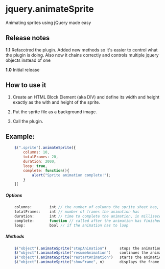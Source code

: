 jquery.animateSprite
====================

Animating sprites using jQuery made easy

Release notes
-------------

**1.1** Refacotred the plugin. Added new methods so it's easier to control what the plugin is doing. Also now it chains correctly and controls multiple jquery objects instead of one

**1.0** Initial release

How to use it
-------------

1. Create an HTML Block Element (aka DIV) and define its width and height exactly as the with and height of the sprite.

2. Put the sprite file as a background image.

3. Call the plugin.

Example:
--------

```javascript
	$(".sprite").animateSprite({
		columns: 10,
		totalFrames: 20,
		duration: 2000,
		loop: true,
		complete: function(){
			alert("Sprite animation complete!");
		}
	})
```

##### Options
```javascript
	columns: 		int // the number of columns the sprite sheet has, default 10
	totalFrames:	int // number of frames the animation has
	duration:		int // time to complete the animation, in milliseconds
	complete:		function // called after the animation has finished (not called if is loop)
	loop:			bool // if the animation has to loop
```

##### Methods
```javascript
	$("object").animateSprite("stopAnimation")		stops the animation
	$("object").animateSprite("resumeAnimation")	continues the animation from the point where it was stopped
	$("object").animateSprite("restartAnimation")	starts the animation from the beginning
	$("object").animateSprite("showFrame", n)		displays the frame number "n"

```